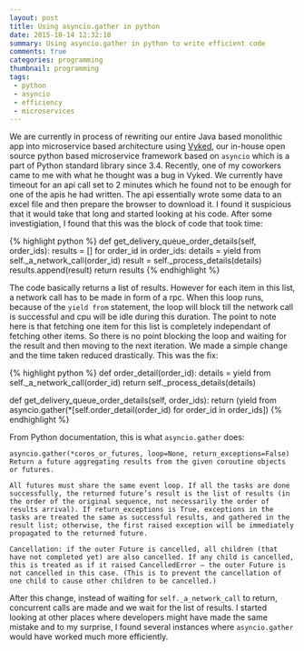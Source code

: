 ```yaml
--- 
layout: post 
title: Using asyncio.gather in python
date: 2015-10-14 12:32:18
summary: Using asyncio.gather in python to write efficient code
comments: true 
categories: programming
thumbnail: programming
tags:
 - python
 - asyncio
 - efficiency
 - microservices
--- 
```


We are currently in process of rewriting our entire Java based monolithic app into microservice based architecture using [Vyked][1], our in-house open source python based microservice framework based on `asyncio` which is a part of Python standard library since 3.4. Recently, one of my coworkers came to me with what he thought was a bug in Vyked. We currently have timeout for an api call set to 2 minutes which he found not to be enough for one of the apis he had written. The api essentially wrote some data to an excel file and then prepare the browser to download it. I found it suspicious that it would take that long and started looking at his code. After some investigiation, I found that this was the block of code that took time:

{% highlight python %}
def get_delivery_queue_order_details(self, order_ids): 
	results = [] 
	for order_id in order_ids: 
		details = yield from self._a_network_call(order_id) 
		result = self._process_details(details) 
		results.append(result) 
	return results 
{% endhighlight %}

The code basically returns a list of results. However for each item in this list, a network call has to be made in form of a rpc. When this loop runs, because of the `yield from` statement, the loop will block till the network call is successful and cpu will be idle during this duration. The point to note here is that fetching one item for this list is completely independant of fetching other items. So there is no point blocking the loop and waiting for the result and then moving to the next iteration. We made a simple change and the time taken reduced drastically. This was the fix: 

{% highlight python %}
def order_detail(order_id): 
	details = yield from self._a_network_call(order_id) 
	return self._process_details(details) 

def get_delivery_queue_order_details(self, order_ids): 
	return (yield from asyncio.gather(*[self.order_detail(order_id) for order_id in order_ids]) 
{% endhighlight %}

From Python documentation, this is what `asyncio.gather` does: 

``` 
asyncio.gather(*coros_or_futures, loop=None, return_exceptions=False)
Return a future aggregating results from the given coroutine objects or futures.

All futures must share the same event loop. If all the tasks are done successfully, the returned future’s result is the list of results (in the order of the original sequence, not necessarily the order of results arrival). If return_exceptions is True, exceptions in the tasks are treated the same as successful results, and gathered in the result list; otherwise, the first raised exception will be immediately propagated to the returned future.

Cancellation: if the outer Future is cancelled, all children (that have not completed yet) are also cancelled. If any child is cancelled, this is treated as if it raised CancelledError – the outer Future is not cancelled in this case. (This is to prevent the cancellation of one child to cause other children to be cancelled.)
``` 

After this change, instead of waiting for `self._a_network_call` to return, concurrent calls are made and we wait for the list of results. I started looking at other places where developers might have made the same mistake and to my surprise, I found several instances where `asyncio.gather` would have worked much more efficiently.

 [1]: https://github.com/kashifrazzaqui/vyked
